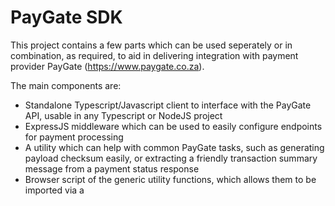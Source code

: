 # PayGate SDK

This project contains a few parts which can be used seperately or in combination, as required, to aid in delivering integration with payment provider PayGate (https://www.paygate.co.za).

The main components are:

- Standalone Typescript/Javascript client to interface with the PayGate API, usable in any Typescript or NodeJS project
- ExpressJS middleware which can be used to easily configure endpoints for payment processing
- A utility which can help with common PayGate tasks, such as generating payload checksum easily, or extracting a friendly transaction summary message from a payment status response
- Browser script of the generic utility functions, which allows them to be imported via a <script> tag straight into HTML

These components can all be used in isolation, or in combination, so you only have to pick what you need in order to help with your specific integration requirements. For example, if you are already using ExpressJS and you want to easily enable payment processing endpoints, then it's likely that the only thing you need from this project is the ExpressJS middleware function. Or perhaps you want to use the TS/JS client in a Node based project so that you don't have to deal directly with the PayGate HTTP API.

Currently this project is in development, but already very usable. Basic reference documentation can be found in the docs folder, but more detailed information will be made available in this README shortly.
